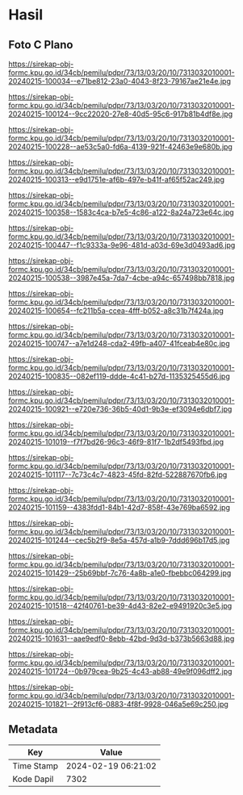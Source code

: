 # Hasil

## Foto C Plano

https://sirekap-obj-formc.kpu.go.id/34cb/pemilu/pdpr/73/13/03/20/10/7313032010001-20240215-100034--e71be812-23a0-4043-8f23-79167ae21e4e.jpg

https://sirekap-obj-formc.kpu.go.id/34cb/pemilu/pdpr/73/13/03/20/10/7313032010001-20240215-100124--9cc22020-27e8-40d5-95c6-917b81b4df8e.jpg

https://sirekap-obj-formc.kpu.go.id/34cb/pemilu/pdpr/73/13/03/20/10/7313032010001-20240215-100228--ae53c5a0-fd6a-4139-921f-42463e9e680b.jpg

https://sirekap-obj-formc.kpu.go.id/34cb/pemilu/pdpr/73/13/03/20/10/7313032010001-20240215-100313--e9d1751e-af6b-497e-b41f-af65f52ac249.jpg

https://sirekap-obj-formc.kpu.go.id/34cb/pemilu/pdpr/73/13/03/20/10/7313032010001-20240215-100358--1583c4ca-b7e5-4c86-a122-8a24a723e64c.jpg

https://sirekap-obj-formc.kpu.go.id/34cb/pemilu/pdpr/73/13/03/20/10/7313032010001-20240215-100447--f1c9333a-9e96-481d-a03d-69e3d0493ad6.jpg

https://sirekap-obj-formc.kpu.go.id/34cb/pemilu/pdpr/73/13/03/20/10/7313032010001-20240215-100538--3987e45a-7da7-4cbe-a94c-657498bb7818.jpg

https://sirekap-obj-formc.kpu.go.id/34cb/pemilu/pdpr/73/13/03/20/10/7313032010001-20240215-100654--fc211b5a-ccea-4fff-b052-a8c31b7f424a.jpg

https://sirekap-obj-formc.kpu.go.id/34cb/pemilu/pdpr/73/13/03/20/10/7313032010001-20240215-100747--a7e1d248-cda2-49fb-a407-41fceab4e80c.jpg

https://sirekap-obj-formc.kpu.go.id/34cb/pemilu/pdpr/73/13/03/20/10/7313032010001-20240215-100835--082ef119-ddde-4c41-b27d-1135325455d6.jpg

https://sirekap-obj-formc.kpu.go.id/34cb/pemilu/pdpr/73/13/03/20/10/7313032010001-20240215-100921--e720e736-36b5-40d1-9b3e-ef3094e6dbf7.jpg

https://sirekap-obj-formc.kpu.go.id/34cb/pemilu/pdpr/73/13/03/20/10/7313032010001-20240215-101019--f7f7bd26-96c3-46f9-81f7-1b2df5493fbd.jpg

https://sirekap-obj-formc.kpu.go.id/34cb/pemilu/pdpr/73/13/03/20/10/7313032010001-20240215-101117--7c73c4c7-4823-45fd-82fd-522887670fb6.jpg

https://sirekap-obj-formc.kpu.go.id/34cb/pemilu/pdpr/73/13/03/20/10/7313032010001-20240215-101159--4383fdd1-84b1-42d7-858f-43e769ba6592.jpg

https://sirekap-obj-formc.kpu.go.id/34cb/pemilu/pdpr/73/13/03/20/10/7313032010001-20240215-101244--cec5b2f9-8e5a-457d-a1b9-7ddd696b17d5.jpg

https://sirekap-obj-formc.kpu.go.id/34cb/pemilu/pdpr/73/13/03/20/10/7313032010001-20240215-101429--25b69bbf-7c76-4a8b-a1e0-fbebbc064299.jpg

https://sirekap-obj-formc.kpu.go.id/34cb/pemilu/pdpr/73/13/03/20/10/7313032010001-20240215-101518--42f40761-be39-4d43-82e2-e9491920c3e5.jpg

https://sirekap-obj-formc.kpu.go.id/34cb/pemilu/pdpr/73/13/03/20/10/7313032010001-20240215-101631--aae9edf0-8ebb-42bd-9d3d-b373b5663d88.jpg

https://sirekap-obj-formc.kpu.go.id/34cb/pemilu/pdpr/73/13/03/20/10/7313032010001-20240215-101724--0b979cea-9b25-4c43-ab88-49e9f096dff2.jpg

https://sirekap-obj-formc.kpu.go.id/34cb/pemilu/pdpr/73/13/03/20/10/7313032010001-20240215-101821--2f913cf6-0883-4f8f-9928-046a5e69c250.jpg


## Metadata

| Key        | Value               |
| ---------- | ------------------- |
| Time Stamp | 2024-02-19 06:21:02 |
| Kode Dapil | 7302                |



